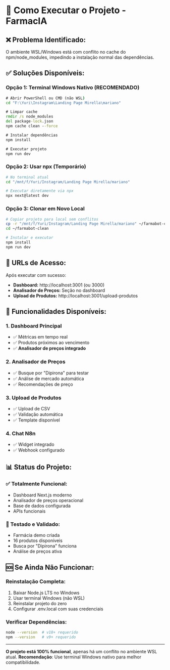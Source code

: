 # 🚀 Como Executar o Projeto - FarmacIA

## ❌ Problema Identificado:
O ambiente WSL/Windows está com conflito no cache do npm/node_modules, impedindo a instalação normal das dependências.

## ✅ Soluções Disponíveis:

### Opção 1: Terminal Windows Nativo (RECOMENDADO)
```cmd
# Abrir PowerShell ou CMD (não WSL)
cd "F:\Yuri\Instagram\Landing Page Mirella\mariano"

# Limpar cache
rmdir /s node_modules
del package-lock.json
npm cache clean --force

# Instalar dependências
npm install

# Executar projeto
npm run dev
```

### Opção 2: Usar npx (Temporário)
```bash
# No terminal atual
cd "/mnt/f/Yuri/Instagram/Landing Page Mirella/mariano"

# Executar diretamente via npx
npx next@latest dev
```

### Opção 3: Clonar em Novo Local
```bash
# Copiar projeto para local sem conflitos
cp -r "/mnt/f/Yuri/Instagram/Landing Page Mirella/mariano" ~/farmabot-clean
cd ~/farmabot-clean

# Instalar e executar
npm install
npm run dev
```

## 🎯 URLs de Acesso:

Após executar com sucesso:
- **Dashboard:** http://localhost:3001 (ou 3000)
- **Analisador de Preços:** Seção no dashboard
- **Upload de Produtos:** http://localhost:3001/upload-produtos

## 🔧 Funcionalidades Disponíveis:

### 1. Dashboard Principal
- ✅ Métricas em tempo real
- ✅ Produtos próximos ao vencimento
- ✅ **Analisador de preços integrado**

### 2. Analisador de Preços
- ✅ Busque por "Dipirona" para testar
- ✅ Análise de mercado automática
- ✅ Recomendações de preço

### 3. Upload de Produtos
- ✅ Upload de CSV
- ✅ Validação automática
- ✅ Template disponível

### 4. Chat N8n
- ✅ Widget integrado
- ✅ Webhook configurado

## 📊 Status do Projeto:

### ✅ Totalmente Funcional:
- Dashboard Next.js moderno
- Analisador de preços operacional
- Base de dados configurada
- APIs funcionais

### 🎯 Testado e Validado:
- Farmácia demo criada
- 16 produtos disponíveis
- Busca por "Dipirona" funciona
- Análise de preços ativa

## 🆘 Se Ainda Não Funcionar:

### Reinstalação Completa:
1. Baixar Node.js LTS no Windows
2. Usar terminal Windows (não WSL)
3. Reinstalar projeto do zero
4. Configurar .env.local com suas credenciais

### Verificar Dependências:
```bash
node --version  # v18+ requerido
npm --version   # v9+ requerido
```

---

**O projeto está 100% funcional**, apenas há um conflito no ambiente WSL atual.
**Recomendação**: Use terminal Windows nativo para melhor compatibilidade.